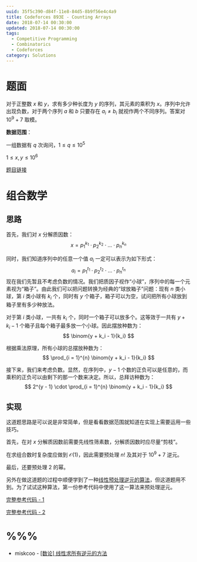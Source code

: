 ```yaml
---
uuid: 35f5c390-d84f-11e8-84d5-8b9f56e4c4a9
title: Codeforces 893E - Counting Arrays
date: 2018-07-14 00:30:00
updated: 2018-07-14 00:30:00
tags: 
  - Competitive Programming
  - Combinatorics
  - Codeforces
category: Solutions
---
```


# 题面

对于正整数 $x$ 和 $y$，求有多少种长度为 $y$ 的序列，其元素的乘积为 $x$。序列中允许出现负数，对于两个序列 $a$ 和 $b$ 只要存在 $a_i \neq b_i$ 就视作两个不同序列。答案对 $10^9 + 7$ 取模。

**数据范围**：

一组数据有 $q$ 次询问，$1 \le q \le 10^5$

$1 \le x,y \le 10^6$

[题目链接](http://codeforces.com/contest/893/problem/E)

# 组合数学

## 思路

首先，我们对 $x$ 分解质因数：
$$
x = p_1^{k_1} \cdot p_2^{k_2} \cdot \dots \cdot p_n^{k_n}
$$

同时，我们知道序列中的任意一个值 $a_i$ 一定可以表示为如下形式：
$$
a_i  = p_1^{t_1} \cdot p_2^{t_2} \cdot \dots \cdot p_n^{t_n}
$$
现在我们先暂且不考虑负数的情况。我们把质因子视作“小球”，序列中的每一个元素视为“箱子”。由此我们可以把问题转换为经典的“球放箱子”问题：现有 $n$ 类小球，第 $i$ 类小球有 $k_i$ 个，同时有 $y$ 个箱子，箱子可以为空，试问把所有小球放到箱子里有多少种放法。

对于第 $i$ 类小球，一共有 $k_i$ 个，同时一个箱子可以放多个。这等效于一共有 $y + k_i - 1$ 个箱子且每个箱子最多放一个小球。因此摆放种数为：
$$
\binom{y + k_i - 1}{k_i}
$$

根据乘法原理，所有小球的总摆放种数为：
$$
\prod_{i = 1}^{n} \binom{y + k_i - 1}{k_i}
$$

接下来，我们来考虑负数。显然，在序列中，$y - 1$ 个数的正负可以是任意的，而乘积的正负可以由剩下的那一个数来决定。所以，总拜访种数为：
$$
2^{y - 1} \cdot \prod_{i = 1}^{n} \binom{y + k_i - 1}{k_i}
$$

## 实现

这道题思路是可以说是非常简单，但是看看数据范围就知道在实现上需要运用一些技巧。

首先，在对 $x$ 分解质因数前需要先线性筛素数，分解质因数时应尽量“剪枝”。

在求组合数时复杂度应做到 $\mathcal{O}(1)$，因此需要预处理 $n!$ 及其对于 $10^9 + 7$ 逆元。

最后，还要预处理 $2$ 的幂。

另外在做这道题的过程中顺便学到了一种[线性预处理逆元的算法](http://blog.miskcoo.com/2014/09/linear-find-all-invert)，但这道题用不到。为了试试这种算法，第一份参考代码中使用了这一算法来预处理逆元。

[完整参考代码 - 1](https://github.com/codgician/Competitive-Programming/blob/master/Codeforces/893E/combinatorics.cpp)

[完整参考代码 - 2](https://github.com/codgician/Competitive-Programming/blob/master/Codeforces/893E/combinatorics_alt.cpp)

# %%%

- miskcoo - [\[数论\] 线性求所有逆元的方法](http://blog.miskcoo.com/2014/09/linear-find-all-invert)

